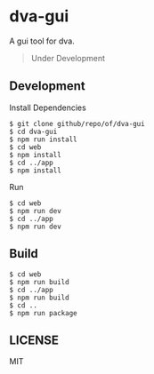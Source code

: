 # dva-gui
A gui tool for dva.

> Under Development

## Development

Install Dependencies
```
$ git clone github/repo/of/dva-gui
$ cd dva-gui
$ npm run install
$ cd web
$ npm install
$ cd ../app
$ npm install
```

Run
```
$ cd web
$ npm run dev
$ cd ../app
$ npm run dev
```

## Build
```
$ cd web
$ npm run build
$ cd ../app
$ npm run build
$ cd ..
$ npm run package
```


## LICENSE

MIT
